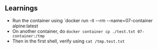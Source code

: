 ## Learnings

- Run the container using `docker run -it --rm --name=07-container alpine:latest
- On another container, do `docker container cp ./test.txt 07-container:/tmp`
- Then in the first shell, verify using `cat /tmp.test.txt`
